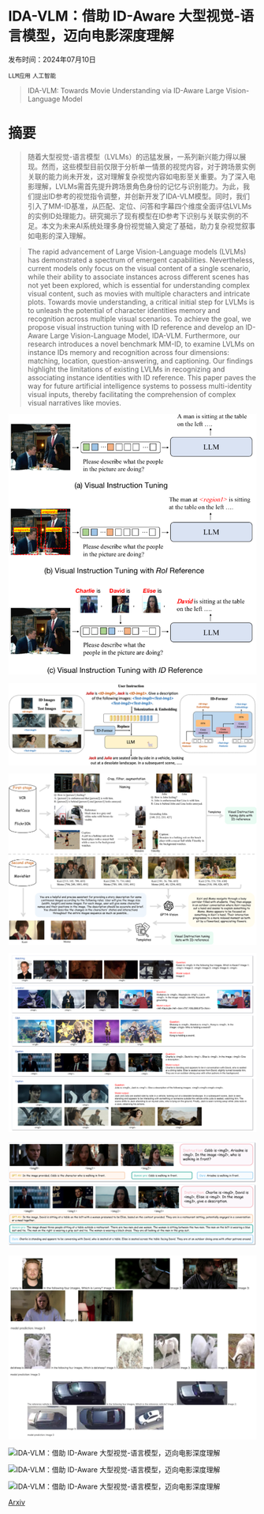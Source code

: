 # IDA-VLM：借助 ID-Aware 大型视觉-语言模型，迈向电影深度理解

发布时间：2024年07月10日

`LLM应用` `人工智能`

> IDA-VLM: Towards Movie Understanding via ID-Aware Large Vision-Language Model

# 摘要

> 随着大型视觉-语言模型（LVLMs）的迅猛发展，一系列新兴能力得以展现。然而，这些模型目前仅限于分析单一情景的视觉内容，对于跨场景实例关联的能力尚未开发，这对理解复杂视觉内容如电影至关重要。为了深入电影理解，LVLMs需首先提升跨场景角色身份的记忆与识别能力。为此，我们提出ID参考的视觉指令调整，并创新开发了IDA-VLM模型。同时，我们引入了MM-ID基准，从匹配、定位、问答和字幕四个维度全面评估LVLMs的实例ID处理能力。研究揭示了现有模型在ID参考下识别与关联实例的不足。本文为未来AI系统处理多身份视觉输入奠定了基础，助力复杂视觉叙事如电影的深入理解。

> The rapid advancement of Large Vision-Language models (LVLMs) has demonstrated a spectrum of emergent capabilities. Nevertheless, current models only focus on the visual content of a single scenario, while their ability to associate instances across different scenes has not yet been explored, which is essential for understanding complex visual content, such as movies with multiple characters and intricate plots. Towards movie understanding, a critical initial step for LVLMs is to unleash the potential of character identities memory and recognition across multiple visual scenarios. To achieve the goal, we propose visual instruction tuning with ID reference and develop an ID-Aware Large Vision-Language Model, IDA-VLM. Furthermore, our research introduces a novel benchmark MM-ID, to examine LVLMs on instance IDs memory and recognition across four dimensions: matching, location, question-answering, and captioning. Our findings highlight the limitations of existing LVLMs in recognizing and associating instance identities with ID reference. This paper paves the way for future artificial intelligence systems to possess multi-identity visual inputs, thereby facilitating the comprehension of complex visual narratives like movies.

![IDA-VLM：借助 ID-Aware 大型视觉-语言模型，迈向电影深度理解](../../../paper_images/2407.07577/x1.png)

![IDA-VLM：借助 ID-Aware 大型视觉-语言模型，迈向电影深度理解](../../../paper_images/2407.07577/framework.png)

![IDA-VLM：借助 ID-Aware 大型视觉-语言模型，迈向电影深度理解](../../../paper_images/2407.07577/x2.png)

![IDA-VLM：借助 ID-Aware 大型视觉-语言模型，迈向电影深度理解](../../../paper_images/2407.07577/x3.png)

![IDA-VLM：借助 ID-Aware 大型视觉-语言模型，迈向电影深度理解](../../../paper_images/2407.07577/x4.png)

![IDA-VLM：借助 ID-Aware 大型视觉-语言模型，迈向电影深度理解](../../../paper_images/2407.07577/x5.png)

![IDA-VLM：借助 ID-Aware 大型视觉-语言模型，迈向电影深度理解](../../../paper_images/2407.07577/x6.png)

![IDA-VLM：借助 ID-Aware 大型视觉-语言模型，迈向电影深度理解](../../../paper_images/2407.07577/x7.png)

![IDA-VLM：借助 ID-Aware 大型视觉-语言模型，迈向电影深度理解](../../../paper_images/2407.07577/x8.png)

[Arxiv](https://arxiv.org/abs/2407.07577)